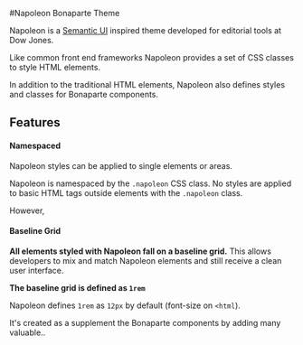 #Napoleon Bonaparte Theme

Napoleon is a [Semantic UI](http://semantic-ui.com/) inspired theme developed for editorial tools at Dow Jones.

Like common front end frameworks Napoleon provides a set of CSS classes to style HTML elements.

In addition to the traditional HTML elements, Napoleon also defines styles and classes for Bonaparte components.


## Features

#### Namespaced

Napoleon styles can be applied to single elements or areas.

Napoleon is namespaced by the `.napoleon` CSS class. No styles are applied to basic HTML tags outside elements with the `.napoleon` class.

However, 


#### Baseline Grid

**All elements styled with Napoleon fall on a baseline grid.** This allows developers to mix and match Napoleon elements and still receive a clean user interface.

**The baseline grid is defined as `1rem`** 

Napoleon defines `1rem` as `12px` by default (font-size on `<html`).






It's created as a supplement the Bonaparte components by adding many valuable..



